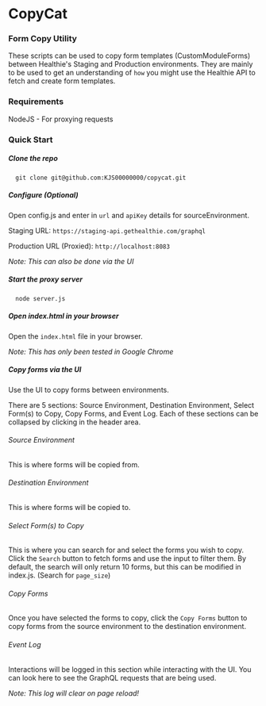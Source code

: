 # CopyCat
### Form Copy Utility
These scripts can be used to copy form templates (CustomModuleForms) between Healthie's Staging and Production environments. They are mainly to be used to get an understanding of `how` you might use the Healthie API to fetch and create form templates.

### Requirements
NodeJS - For proxying requests

### Quick Start
##### Clone the repo
```
  git clone git@github.com:KJS00000000/copycat.git
```
##### Configure (Optional)
Open config.js and enter in `url` and `apiKey` details for sourceEnvironment.

Staging URL: `https://staging-api.gethealthie.com/graphql`   

Production URL (Proxied): `http://localhost:8083`

<em>Note: This can also be done via the UI</em>
##### Start the proxy server
```
  node server.js
```
##### Open index.html in your browser
Open the `index.html` file in your browser. 

<em>Note: This has only been tested in Google Chrome</em>
##### Copy forms via the UI
Use the UI to copy forms between environments.

There are 5 sections: Source Environment, Destination Environment, Select Form(s) to Copy, Copy Forms, and Event Log. Each of these sections can be collapsed by clicking in the header area. 

###### Source Environment
This is where forms will be copied from.
###### Destination Environment
This is where forms will be copied to.
###### Select Form(s) to Copy
This is where you can search for and select the forms you wish to copy. Click the `Search` button to fetch forms and use the input to filter them. By default, the search will only return 10 forms, but this can be modified in index.js. (Search for `page_size`)
###### Copy Forms
Once you have selected the forms to copy, click the `Copy Forms` button to copy forms from the source environment to the destination environment.
###### Event Log
Interactions will be logged in this section while interacting with the UI. You can look here to see the GraphQL requests that are being used.

<em>Note: This log will clear on page reload!</em>

